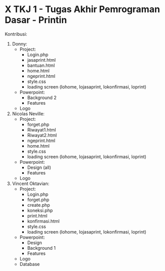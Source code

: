 # X TKJ 1 - Tugas Akhir Pemrograman Dasar - Printin

Kontribusi:
1. Donny:
   + Project:
     - Login.php
     - jasaprint.html
     - bantuan.html
     - home.html
     - ngeprint.html
     - style.css
     - loading screen (lohome, lojasaprint, lokonfirmasi, loprint)
   + Powerpoint:
     - Background 2
     - Features
   + Logo
2. Nicolas Neville:
   + Project:
     - forget.php
     - Riwayat1.html
     - Riwayat2.html
     - ngeprint.html
     - home.html
     - style.css
     - loading screen (lohome, lojasaprint, lokonfirmasi, loprint)
   + Powerpoint:
     - Design (all)
     - Features
   + Logo
3.  Vincent Oktavian:
    + Project:
      - Login.php
      - forget.php
      - create.php
      - koneksi.php
      - print.html
      - konfirmasi.html
      - style.css
      - loading screen (lohome, lojasaprint, lokonfirmasi, loprint)
    + Powerpoint:
      - Design
      - Background 1
      - Features
    + Logo
    + Database
